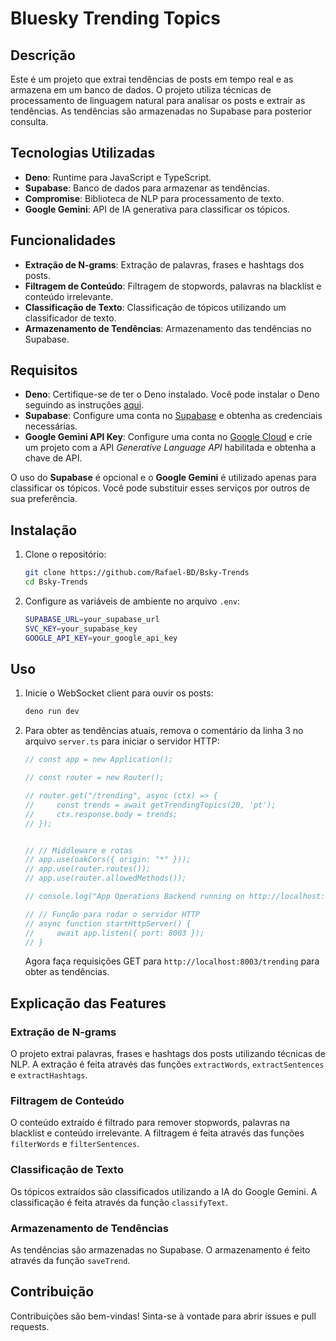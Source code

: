 # Bluesky Trending Topics

## Descrição

Este é um projeto que extrai tendências de posts em tempo real e as armazena em um banco de dados. O projeto utiliza técnicas de processamento de linguagem natural para analisar os posts e extrair as tendências. As tendências são armazenadas no Supabase para posterior consulta.

## Tecnologias Utilizadas

- **Deno**: Runtime para JavaScript e TypeScript.
- **Supabase**: Banco de dados para armazenar as tendências.
- **Compromise**: Biblioteca de NLP para processamento de texto.
- **Google Gemini**: API de IA generativa para classificar os tópicos.
<!-- - **Web Workers**: Para processamento paralelo dos posts. -->

## Funcionalidades

- **Extração de N-grams**: Extração de palavras, frases e hashtags dos posts.
- **Filtragem de Conteúdo**: Filtragem de stopwords, palavras na blacklist e conteúdo irrelevante.
- **Classificação de Texto**: Classificação de tópicos utilizando um classificador de texto.
- **Armazenamento de Tendências**: Armazenamento das tendências no Supabase.
<!-- - **Processamento Paralelo**: Utilização de um pool de workers para processamento paralelo dos posts. -->

## Requisitos

- **Deno**: Certifique-se de ter o Deno instalado. Você pode instalar o Deno seguindo as instruções [aqui](https://docs.deno.com/runtime/).
- **Supabase**: Configure uma conta no [Supabase](https://supabase.com/) e obtenha as credenciais necessárias.
- **Google Gemini API Key**: Configure uma conta no [Google Cloud](https://cloud.google.com/) e crie um projeto com a API _Generative Language API_ habilitada e obtenha a chave de API.

O uso do **Supabase** é opcional e o **Google Gemini** é utilizado apenas para classificar os tópicos. Você pode substituir esses serviços por outros de sua preferência.

## Instalação

1. Clone o repositório:

    ```sh
    git clone https://github.com/Rafael-BD/Bsky-Trends
    cd Bsky-Trends
    ```

2. Configure as variáveis de ambiente no arquivo `.env`:

    ```sh
    SUPABASE_URL=your_supabase_url
    SVC_KEY=your_supabase_key
    GOOGLE_API_KEY=your_google_api_key
    ```

## Uso

1. Inicie o WebSocket client para ouvir os posts:

    ```sh
    deno run dev 
    ```

2. Para obter as tendências atuais, remova o comentário da linha 3 no arquivo `server.ts` para iniciar o servidor HTTP:
    ```ts
    // const app = new Application();

    // const router = new Router();

    // router.get("/trending", async (ctx) => {
    //     const trends = await getTrendingTopics(20, 'pt');
    //     ctx.response.body = trends;
    // });


    // // Middleware e rotas
    // app.use(oakCors({ origin: "*" }));
    // app.use(router.routes());
    // app.use(router.allowedMethods());

    // console.log("App Operations Backend running on http://localhost:8003");

    // // Função para rodar o servidor HTTP
    // async function startHttpServer() {
    //     await app.listen({ port: 8003 });
    // }
    ```
    Agora faça requisições GET para `http://localhost:8003/trending` para obter as tendências.

## Explicação das Features

### Extração de N-grams

O projeto extrai palavras, frases e hashtags dos posts utilizando técnicas de NLP. A extração é feita através das funções `extractWords`, `extractSentences` e `extractHashtags`.

### Filtragem de Conteúdo

O conteúdo extraído é filtrado para remover stopwords, palavras na blacklist e conteúdo irrelevante. A filtragem é feita através das funções `filterWords` e `filterSentences`.

### Classificação de Texto

Os tópicos extraídos são classificados utilizando a IA do Google Gemini. A classificação é feita através da função `classifyText`.

### Armazenamento de Tendências

As tendências são armazenadas no Supabase. O armazenamento é feito através da função `saveTrend`.

<!-- ### Processamento Paralelo

O projeto utiliza um pool de workers para processar os posts de forma eficiente. O pool de workers é implementado no arquivo `workerPool.ts`. -->

## Contribuição

Contribuições são bem-vindas! Sinta-se à vontade para abrir issues e pull requests.
